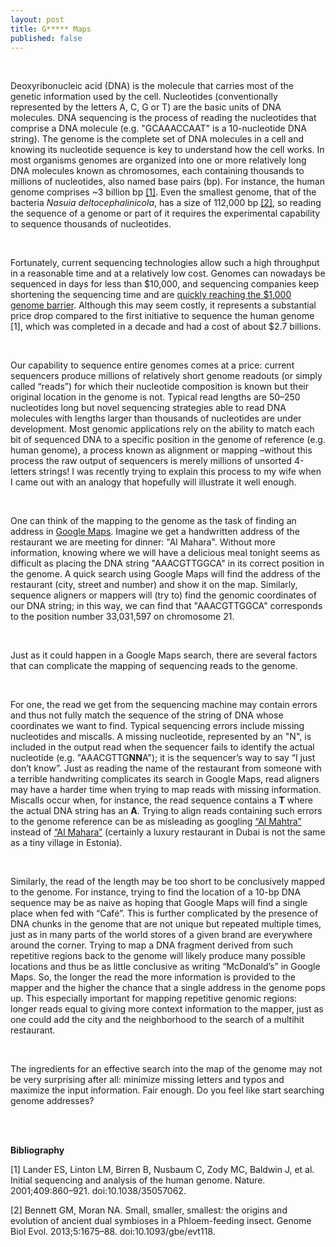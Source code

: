 ```yaml
---
layout: post
title: G***** Maps
published: false
---
```


<br>

Deoxyribonucleic acid (DNA) is the molecule that carries most of the genetic information used by the cell. Nucleotides (conventionally represented by the letters A, C, G or T) are the basic units of DNA molecules. DNA sequencing is the process of reading the nucleotides that comprise a DNA molecule (e.g. "GCAAACCAAT" is a 10-nucleotide DNA string). The genome is the complete set of DNA molecules in a cell and knowing its nucleotide sequence is key to understand how the cell works. In most organisms genomes are organized into one or more relatively long DNA molecules known as chromosomes, each containing thousands to millions of nucleotides, also named base pairs (bp). For instance, the human genome comprises ~3 billion bp [[1]](https://www.nature.com/nature/journal/v409/n6822/full/409860a0.html). Even the smallest genome, that of the bacteria _Nasuia deltocephalinicola_, has a size of 112,000 bp [[2]](https://academic.oup.com/gbe/article-lookup/doi/10.1093/gbe/evt118), so reading the sequence of a genome or part of it requires the experimental capability to sequence thousands of nucleotides.

<br>
 
Fortunately, current sequencing technologies allow such a high throughput in a reasonable time and at a relatively low cost. Genomes can nowadays be sequenced in days for less than $10,000, and sequencing companies keep shortening the sequencing time and are [quickly reaching the $1,000 genome barrier](https://www.genome.gov/images/content/costpergenome_apr2015.jpg). Although this may seem costly, it represents a substantial price drop compared to the first initiative to sequence the human genome [1], which was completed in a decade and had a cost of about $2.7 billions.

<br>

Our capability to sequence entire genomes comes at a price: current sequencers produce millions of relatively short genome readouts (or simply called “reads”) for which their nucleotide composition is known but their original location in the genome is not. Typical read lengths are 50–250 nucleotides long but novel sequencing strategies able to read DNA molecules with lengths larger than thousands of nucleotides are under development. Most genomic applications rely on the ability to match each bit of sequenced DNA to a specific position in the genome of reference (e.g. human genome), a process known as alignment or mapping –without this process the raw output of sequencers is merely millions of unsorted 4-letters strings! I was recently trying to explain this process to my wife when I came out with an analogy that hopefully will illustrate it well enough.

<br>

One can think of the mapping to the genome as the task of finding an address in [Google Maps](https://www.google.es/maps/). Imagine we get a handwritten address of the restaurant we are meeting for dinner: "Al Mahara". Without more information, knowing where we will have a delicious meal tonight seems as difficult as placing the DNA string "AAACGTTGGCA" in its correct position in the genome. A quick search using Google Maps will find the address of the restaurant (city, street and number) and show it on the map. Similarly, sequence aligners or mappers will (try to) find the genomic coordinates of our DNA string; in this way, we can find that "AAACGTTGGCA" corresponds to the position number 33,031,597 on chromosome 21.

<br>

Just as it could happen in a Google Maps search, there are several factors that can complicate the mapping of sequencing reads to the genome.

<br>

For one, the read we get from the sequencing machine may contain errors and thus not fully match the sequence of the string of DNA whose coordinates we want to find. Typical sequencing errors include missing nucleotides and miscalls. A missing nucleotide, represented by an "N", is included in the output read when the sequencer fails to identify the actual nucleotide (e.g. "AAACGTTG**NN**A"); it is the sequencer’s way to say “I just don’t know”. Just as reading the name of the restaurant from someone with a terrible handwriting complicates its search in Google Maps, read aligners may have a harder time when trying to map reads with missing information. Miscalls occur when, for instance, the read sequence contains a **T** where the actual DNA string has an **A**. Trying to align reads containing such errors to the genome reference can be as misleading as googling [“Al Mahtra”](https://goo.gl/maps/K6MT6kJoQQK2) instead of [“Al Mahara”](https://goo.gl/maps/H5DrkJd77Tt) (certainly a luxury restaurant in Dubai is not the same as a tiny village in Estonia).

<br>

Similarly, the read of the length may be too short to be conclusively mapped to the genome. For instance, trying to find the location of a 10-bp DNA sequence may be as naive as hoping that Google Maps will find a single place when fed with “Café”. This is further complicated by the presence of DNA chunks in the genome that are not unique but repeated multiple times, just as in many parts of the world stores of a given brand are everywhere around the corner. Trying to map a DNA fragment derived from such repetitive regions back to the genome will likely produce many possible locations and thus be as little conclusive as writing “McDonald’s” in Google Maps. So, the longer the read the more information is provided to the mapper and the higher the chance that a single address in the genome pops up. This especially important for mapping repetitive genomic regions: longer reads equal to giving more context information to the mapper, just as one could add the city and the neighborhood to the search of a multihit restaurant.

<br>

The ingredients for an effective search into the map of the genome may not be very surprising after all: minimize missing letters and typos and maximize the input information. Fair enough. Do you feel like start searching genome addresses?

<br>
<br>

**Bibliography**

[1] Lander ES, Linton LM, Birren B, Nusbaum C, Zody MC, Baldwin J, et al. Initial sequencing and analysis of the human genome. Nature. 2001;409:860–921. doi:10.1038/35057062.

[2] Bennett GM, Moran NA. Small, smaller, smallest: the origins and evolution of ancient dual symbioses in a Phloem-feeding insect. Genome Biol Evol. 2013;5:1675–88. doi:10.1093/gbe/evt118.
